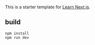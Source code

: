This is a starter template for [Learn Next.js](https://nextjs.org/learn).  
## build 
`npm install`  
`npm run dev`  
